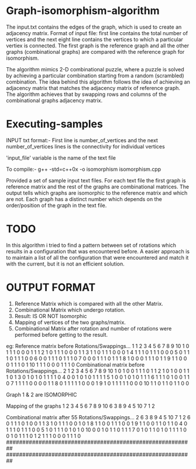 # Graph-isomorphism-algorithm
The input.txt contains the edges of the graph, which is used to create an adjacency matrix. Format of input file: first line 
contains the total number of vertices and the next eight line contains the vertices to which a particular vertiex is connected.
The first graph is the reference graph and all the other graphs (combinational graphs) are compared with the reference graph
for isomorphism.

The algorithm mimics 2-D combinational puzzle, where a puzzle is solved by achieving a particular combination starting from a 
random (scrambled) combination. The idea behind this algorithm follows the idea of achieving an adjacency matrix that matches
the adjacency matrix of reference graph. The algorithm achieves that by swapping rows and columns of the combinational graphs 
adjacency matrix. 


# Executing-samples
INPUT txt format:-
First line is number_of_vertices
and the next number_of_vertices lines is the connectivity for individual vertices

'input_file' variable is the name of the text file

To compile:-
 g++ -std=c++0x  -o isomorphism isomorphism.cpp

Provided a set of sample input text files. For each text file the first graph is reference matrix and the rest of the graphs are combinational matrices.
The output tells which graphs are isomorphic to the reference matrix and which are not.
Each graph has a distinct number which depends on the order/position of the graph in the text file.


# TODO
In this algorithm i tried to find a pattern between set of rotations which results in a configuration that was encountered before. A easier 
approach is to maintain a list of all the configuration that were encountered and match it with the current, but it is not an efficient solution.

# OUTPUT FORMAT
1. Reference Matrix which is compared with all the other Matrix.
2. Combinational Matrix which undergo rotation.
3. Result: IS OR NOT Isomorphic
4. Mapping of vertices of the two graphs/matrix.
5. Combinational Matrix after rotation and number of rotations were performed before getting to the result.

eg:
Reference matrix before Rotations/Swappings...
1 1 2 3 4 5 6 7 8 9 10 
1 0 1 1 1 0 0 0 1 1 1 
2 1 0 1 1 1 0 0 0 1 1 
3 1 1 0 1 1 1 0 0 0 1 
4 1 1 1 0 1 1 1 0 0 0 
5 0 1 1 1 0 1 1 1 0 0 
6 0 0 1 1 1 0 1 1 1 0 
7 0 0 0 1 1 1 0 1 1 1 
8 1 0 0 0 1 1 1 0 1 1 
9 1 1 0 0 0 1 1 1 0 1 
10 1 1 1 0 0 0 1 1 1 0 
Combinational matrix before Rotations/Swappings...
2 1 2 3 4 5 6 7 8 9 10 
1 0 1 0 0 1 1 1 0 1 1 
2 1 0 1 0 0 1 1 1 0 1 
3 0 1 0 1 0 1 1 1 1 0 
4 0 0 1 0 1 0 1 1 1 1 
5 1 0 0 1 0 1 0 1 1 1 
6 1 1 1 0 1 0 0 1 1 0 
7 1 1 1 1 0 0 0 0 1 1 
8 0 1 1 1 1 1 0 0 0 1 
9 1 0 1 1 1 1 1 0 0 0 
10 1 1 0 1 1 0 1 1 0 0 

Graph 1 & 2 are ISOMORPHIC

Mapping of the graphs
1	2	3	4	5	6	7	8	9	10
6	3	8	9	4	5	10	7	1	2

Combinational matrix after 55 Rotations/Swappings...
2 6 3 8 9 4 5 10 7 1 2 
6 0 1 1 1 0 1 0 0 1 1 
3 1 0 1 1 1 0 0 1 0 1 
8 1 1 0 0 1 1 1 0 0 1 
9 1 1 0 0 1 1 0 1 1 0 
4 0 1 1 1 0 1 1 1 0 0 
5 1 0 1 1 1 0 1 0 1 0 
10 0 0 1 0 1 1 0 1 1 1 
7 0 1 0 1 1 0 1 0 1 1 
1 1 0 0 1 0 1 1 1 0 1 
2 1 1 1 0 0 0 1 1 1 0 
##########################################################
##########################################################
